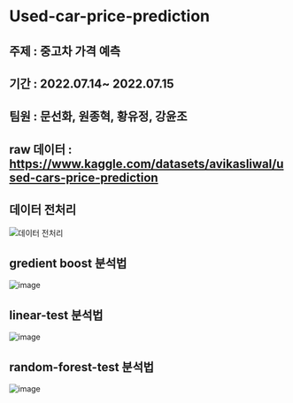 # Used-car-price-prediction

## 주제 : 중고차 가격 예측 

## 기간 : 2022.07.14~ 2022.07.15 

## 팀원 : 문선화, 원종혁, 황유정, 강윤조

## raw 데이터 : https://www.kaggle.com/datasets/avikasliwal/used-cars-price-prediction


## 데이터 전처리

![데이터 전처리](https://user-images.githubusercontent.com/99165573/179161853-2e3b1291-9b69-443c-8658-ef6c5c93e53f.png)


## gredient boost 분석법

![image](https://user-images.githubusercontent.com/99165573/179162444-f8fcf92e-5398-468d-991c-728a23fca82b.png)


## linear-test 분석법

![image](https://user-images.githubusercontent.com/99165573/179162642-d0969737-60ee-4a14-b741-90c011f85955.png)


## random-forest-test 분석법


![image](https://user-images.githubusercontent.com/99165573/179162887-a61b68db-5210-4112-b424-2a08af7c89a7.png)



